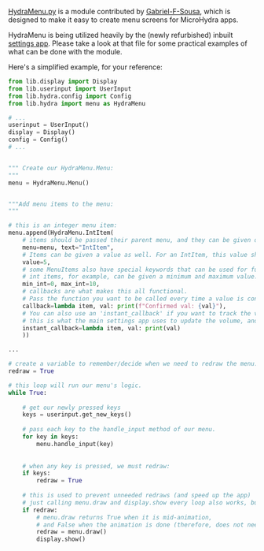 [HydraMenu.py](https://github.com/echo-lalia/Cardputer-MicroHydra/blob/main/src/lib/hydra/menu.py) is a module contributed by [Gabriel-F-Sousa](https://github.com/echo-lalia/Cardputer-MicroHydra/commits?author=Gabriel-F-Sousa), which is designed to make it easy to create menu screens for MicroHydra apps.

HydraMenu is being utilized heavily by the (newly refurbished) inbuilt [settings app](https://github.com/echo-lalia/Cardputer-MicroHydra/blob/main/src/launcher/settings.py). Please take a look at that file for some practical examples of what can be done with the module. 

Here's a simplified example, for your reference:
``` Python
from lib.display import Display
from lib.userinput import UserInput
from lib.hydra.config import Config
from lib.hydra import menu as HydraMenu

# ...
userinput = UserInput()
display = Display()
config = Config()
# ...


""" Create our HydraMenu.Menu:
"""
menu = HydraMenu.Menu()


"""Add menu items to the menu:
"""

# this is an integer menu item:
menu.append(HydraMenu.IntItem(
    # items should be passed their parent menu, and they can be given display text.
    menu=menu, text="IntItem",
    # Items can be given a value as well. For an IntItem, this value should be an int
    value=5,
    # some MenuItems also have special keywords that can be used for further options.
    # int items, for example, can be given a minimum and maximum value.
    min_int=0, max_int=10,
    # callbacks are what makes this all functional.
    # Pass the function you want to be called every time a value is confirmed. 
    callback=lambda item, val: print(f"Confirmed val: {val}"),
    # You can also use an 'instant_callback' if you want to track the value as it changes.
    # this is what the main settings app uses to update the volume, and ui colors as they're changed.
    instant_callback=lambda item, val: print(val)
    ))

...

# create a variable to remember/decide when we need to redraw the menu:
redraw = True

# this loop will run our menu's logic.
while True:
    
    # get our newly pressed keys
    keys = userinput.get_new_keys()
    
    # pass each key to the handle_input method of our menu.
    for key in keys:
        menu.handle_input(key)
    
    
    # when any key is pressed, we must redraw:
    if keys:
        redraw = True
    
    # this is used to prevent unneeded redraws (and speed up the app)
    # just calling menu.draw and display.show every loop also works, but it feels slower.
    if redraw:
        # menu.draw returns True when it is mid-animation,
        # and False when the animation is done (therefore, does not need to be redrawn until another key is pressed)
        redraw = menu.draw()
        display.show()  

```
